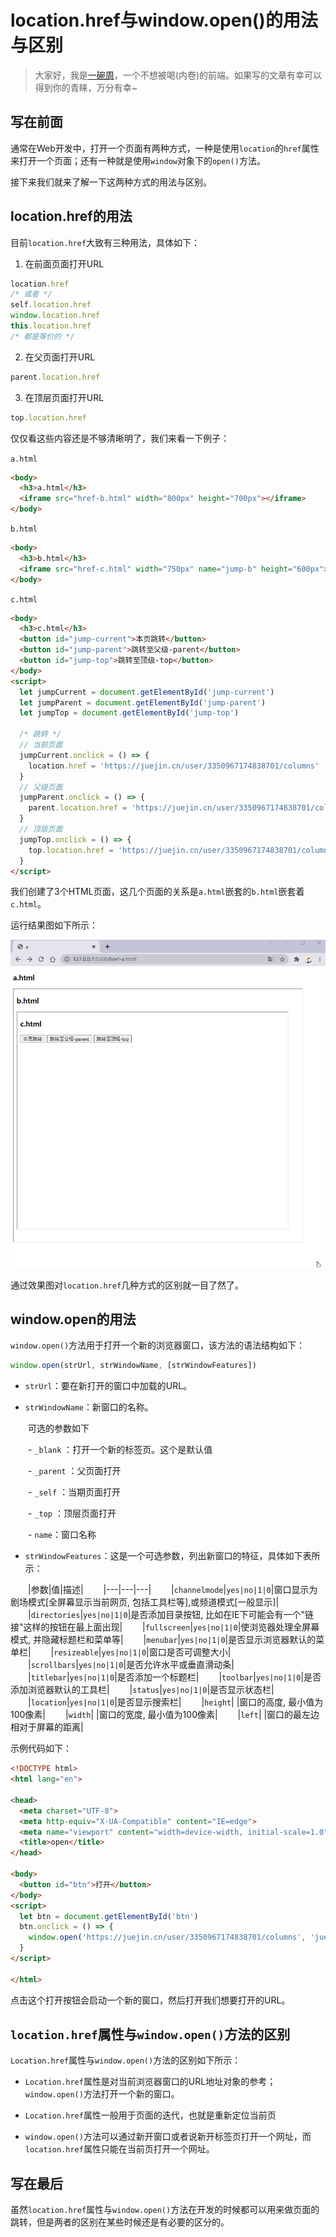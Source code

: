 # location.href与window.open()的用法与区别

> 大家好，我是[一碗周](https://juejin.cn/user/3350967174838701/posts)，一个不想被喝(内卷)的前端。如果写的文章有幸可以得到你的青睐，万分有幸~


## 写在前面

通常在Web开发中，打开一个页面有两种方式，一种是使用`location`的`href`属性来打开一个页面；还有一种就是使用`window`对象下的`open()`方法。
 
接下来我们就来了解一下这两种方式的用法与区别。

## location.href的用法

目前`location.href`大致有三种用法，具体如下：

1. 在前面页面打开URL

```JavaScript
location.href 
/* 或者 */
self.location.href
window.location.href
this.location.href
/* 都是等价的 */
```


2. 在父页面打开URL

```JavaScript
parent.location.href
```


3. 在顶层页面打开URL

```JavaScript
top.location.href
```


仅仅看这些内容还是不够清晰明了，我们来看一下例子：

`a.html`

```html
<body>
  <h3>a.html</h3>
  <iframe src="href-b.html" width="800px" height="700px"></iframe>
</body>
```


`b.html`

```html
<body>
  <h3>b.html</h3>
  <iframe src="href-c.html" width="750px" name="jump-b" height="600px"></iframe>
</body>
```


`c.html`

```html
<body>
  <h3>c.html</h3>
  <button id="jump-current">本页跳转</button>
  <button id="jump-parent">跳转至父级-parent</button>
  <button id="jump-top">跳转至顶级-top</button>
</body>
<script>
  let jumpCurrent = document.getElementById('jump-current')
  let jumpParent = document.getElementById('jump-parent')
  let jumpTop = document.getElementById('jump-top')

  /* 跳转 */
  // 当前页面
  jumpCurrent.onclick = () => {
    location.href = 'https://juejin.cn/user/3350967174838701/columns'
  }
  // 父级页面
  jumpParent.onclick = () => {
    parent.location.href = 'https://juejin.cn/user/3350967174838701/columns'
  }
  // 顶层页面
  jumpTop.onclick = () => {
    top.location.href = 'https://juejin.cn/user/3350967174838701/columns'
  }
</script>
```


我们创建了3个HTML页面，这几个页面的关系是`a.html`嵌套的`b.html`嵌套着`c.html`。

运行结果图如下所示：

![](image/window.open%E5%92%8Clocation.href%E7%9A%84%E5%8C%BA%E5%88%AB%E5%92%8C%E8%81%94%E7%B3%BB.gif)

通过效果图对`location.href`几种方式的区别就一目了然了。

## window.open的用法

`window.open()`方法用于打开一个新的浏览器窗口，该方法的语法结构如下：


```JavaScript
window.open(strUrl, strWindowName, [strWindowFeatures])
```


- `strUrl`：要在新打开的窗口中加载的URL。

- `strWindowName`：新窗口的名称。

&ensp;&ensp;&ensp;&ensp;可选的参数如下

&ensp;&ensp;&ensp;&ensp;- `_blank` ：打开一个新的标签页。这个是默认值

&ensp;&ensp;&ensp;&ensp;- `_parent` ：父页面打开

&ensp;&ensp;&ensp;&ensp;- `_self` ：当期页面打开

&ensp;&ensp;&ensp;&ensp;- `_top` ：顶层页面打开

&ensp;&ensp;&ensp;&ensp;- `name`：窗口名称

- `strWindowFeatures`：这是一个可选参数，列出新窗口的特征，具体如下表所示：

&ensp;&ensp;&ensp;&ensp;|参数|值|描述|
&ensp;&ensp;&ensp;&ensp;|---|---|---|
&ensp;&ensp;&ensp;&ensp;|`channelmode`|`yes|no|1|0`|窗口显示为剧场模式[全屏幕显示当前网页, 包括工具栏等],或频道模式[一般显示]|
&ensp;&ensp;&ensp;&ensp;|`directories`|`yes|no|1|0`|是否添加目录按钮, 比如在IE下可能会有一个"链接"这样的按钮在最上面出现|
&ensp;&ensp;&ensp;&ensp;|`fullscreen`|`yes|no|1|0`|使浏览器处理全屏幕模式, 并隐藏标题栏和菜单等|
&ensp;&ensp;&ensp;&ensp;|`menubar`|`yes|no|1|0`|是否显示浏览器默认的菜单栏|
&ensp;&ensp;&ensp;&ensp;|`resizeable`|`yes|no|1|0`|窗口是否可调整大小|
&ensp;&ensp;&ensp;&ensp;|`scrollbars`|`yes|no|1|0`|是否允许水平或垂直滑动条|
&ensp;&ensp;&ensp;&ensp;|`titlebar`|`yes|no|1|0`|是否添加一个标题栏|
&ensp;&ensp;&ensp;&ensp;|`toolbar`|`yes|no|1|0`|是否添加浏览器默认的工具栏|
&ensp;&ensp;&ensp;&ensp;|`status`|`yes|no|1|0`|是否显示状态栏|
&ensp;&ensp;&ensp;&ensp;|`location`|`yes|no|1|0`|是否显示搜索栏|
&ensp;&ensp;&ensp;&ensp;|`height`| |窗口的高度, 最小值为100像素|
&ensp;&ensp;&ensp;&ensp;|`width`| |窗口的宽度, 最小值为100像素|
&ensp;&ensp;&ensp;&ensp;|`left`| |窗口的最左边相对于屏幕的距离|
&ensp;&ensp;&ensp;&ensp;


示例代码如下：

```html
<!DOCTYPE html>
<html lang="en">

<head>
  <meta charset="UTF-8">
  <meta http-equiv="X-UA-Compatible" content="IE=edge">
  <meta name="viewport" content="width=device-width, initial-scale=1.0">
  <title>open</title>
</head>

<body>
  <button id="btn">打开</button>
</body>
<script>
  let btn = document.getElementById('btn')
  btn.onclick = () => {
    window.open('https://juejin.cn/user/3350967174838701/columns', 'jueJin', `status`)
  }
</script>

</html>
```


点击这个打开按钮会启动一个新的窗口，然后打开我们想要打开的URL。

## `location.href`属性与`window.open()`方法的区别

`Location.href`属性与`window.open()`方法的区别如下所示：

- `Location.href`属性是对当前浏览器窗口的URL地址对象的参考；`window.open()`方法打开一个新的窗口。

- `Location.href`属性一般用于页面的迭代，也就是重新定位当前页

- `window.open()`方法可以通过新开窗口或者说新开标签页打开一个网址，而`location.href`属性只能在当前页打开一个网址。

## 写在最后

虽然`location.href`属性与`window.open()`方法在开发的时候都可以用来做页面的跳转，但是两者的区别在某些时候还是有必要的区分的。

